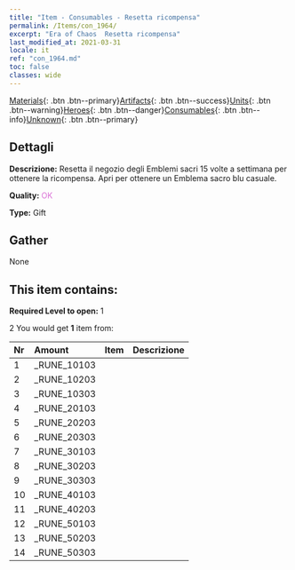 ```yaml
---
title: "Item - Consumables - Resetta ricompensa"
permalink: /Items/con_1964/
excerpt: "Era of Chaos  Resetta ricompensa"
last_modified_at: 2021-03-31
locale: it
ref: "con_1964.md"
toc: false
classes: wide
---
```

 [Materials](/it/Items/){: .btn .btn--primary}[Artifacts](/it/Items/Artifacts/){: .btn .btn--success}[Units](/it/Items/Units/){: .btn .btn--warning}[Heroes](/it/Items/Heroes/){: .btn .btn--danger}[Consumables](/it/Items/Consumables/){: .btn .btn--info}[Unknown](/it/Items/Unknown/){: .btn .btn--primary}

## Dettagli
 **Descrizione:** Resetta il negozio degli Emblemi sacri 15 volte a settimana per ottenere la ricompensa. Apri per ottenere un Emblema sacro blu casuale.

 **Quality:** <span style="color: #DA70D6">OK</span>

 **Type:** Gift

## Gather

  None

## This item contains:

 **Required Level to open:** 1

 2 You would get **1** item  from:

  | Nr | Amount |     Item    | Descrizione |
  |:---|:-------|:------------|:-----------:|
  | 1 | _RUNE_10103 | 
  | 2 | _RUNE_10203 | 
  | 3 | _RUNE_10303 | 
  | 4 | _RUNE_20103 | 
  | 5 | _RUNE_20203 | 
  | 6 | _RUNE_20303 | 
  | 7 | _RUNE_30103 | 
  | 8 | _RUNE_30203 | 
  | 9 | _RUNE_30303 | 
  | 10 | _RUNE_40103 | 
  | 11 | _RUNE_40203 | 
  | 12 | _RUNE_50103 | 
  | 13 | _RUNE_50203 | 
  | 14 | _RUNE_50303 | 
